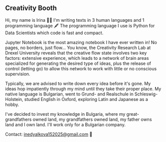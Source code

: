 ## Creativity Booth
Hi, my name is Irina 🧶📘 I'm writing texts in 3 human languages and 1 programming language 🖋️ The programming language I use is Python for Data Scientists which code is fast and compact.

Jupyter Notebook is the most amazing notebook I have ever written in! No pages, no borders, just flow... You know, the Creativity Research Lab at Drexel University reveals that the creative flow state involves two key factors: extensive experience, which leads to a network of brain areas specialized for generating the desired type of ideas, plus the release of control (letting go) to allow this network to work with little or no conscious supervision.

Typically, we are advised to write down every idea before it's gone. My ideas hop impatiently through my mind until they take their proper place. My native language is Bulgarian, went to Grund- and Realschule in Schleswig-Holstein, studied English in Oxford, exploring Latin and Japanese as a hobby.

I've decided to invest my knowledge in Bulgaria, where my great-grandfathers owned land, my grandfathers owned land, my father owns land and I own land. I'll work only for a Bulgarian company.

Contact: inedyalkova152025@gmail.com 📨
